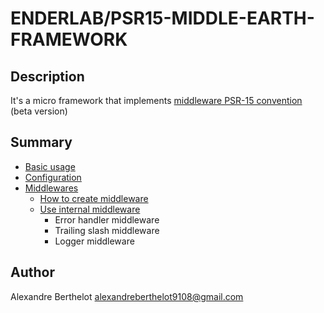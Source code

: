 # ENDERLAB/PSR15-MIDDLE-EARTH-FRAMEWORK

## Description
It's a micro framework that implements [middleware PSR-15 convention](https://github.com/php-fig/fig-standards/blob/master/proposed/http-middleware/middleware.md) (beta version)

## Summary
* [Basic usage](https://github.com/ender9108/psr15-middle-earth-framework/tree/master/docs/basic_usage.md)
* [Configuration](https://github.com/ender9108/psr15-middle-earth-framework/tree/master/docs/configuration.md)
* [Middlewares](https://github.com/ender9108/psr15-middle-earth-framework/tree/master/docs/middlewares.md)
    * [How to create middleware](https://github.com/ender9108/psr15-middle-earth-framework/tree/master/docs/middlewares.md#how-to-create-middleware)
    * [Use internal middleware](https://github.com/ender9108/psr15-middle-earth-framework/tree/master/docs/middlewares.md#use-internal-middleware)
        * Error handler middleware
        * Trailing slash middleware
        * Logger middleware

## Author
Alexandre Berthelot <alexandreberthelot9108@gmail.com>